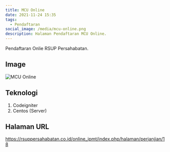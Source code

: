 ```yaml
---
title: MCU Online
date: 2021-11-24 15:35
tags:
  - Pendaftaran
social_image: /media/mcu-online.png
description: Halaman Pendaftaran MCU Online.
---
```

Pendaftaran Onlie RSUP Persahabatan.

## Image

![MCU Online](/media/mcu-online.png "MCU Online")

## Teknologi

1. Codeigniter
2. Centos (Server)

## Halaman URL

<https://rsuppersahabatan.co.id/online_ipmt/index.php/halaman/perjanjian/18>